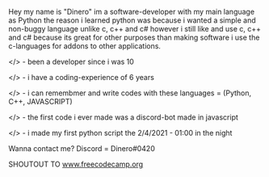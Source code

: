 Hey my name is "Dinero" im a software-developer with my main language as Python 
the reason i learned python was because i wanted a simple and non-buggy language unlike c, c++ and c#
however i still like and use c, c++ and c# because its great for other purposes than making software
i use the c-languages for addons to other applications.

</> - been a developer since i was 10

</> - i have a coding-experience of 6 years

</> - i can remembmer and write codes with these languages = (Python, C++, JAVASCRIPT)

</> - the first code i ever made was a discord-bot made in javascript

</> - i made my first python script the 2/4/2021 - 01:00 in the night

Wanna contact me?
Discord = Dinero#0420

SHOUTOUT TO www.freecodecamp.org
